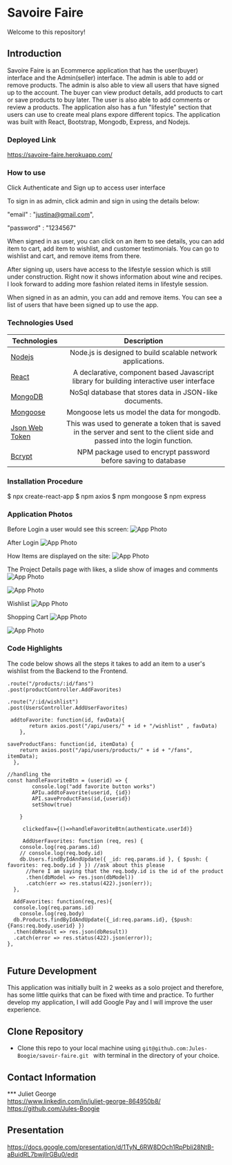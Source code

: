 # Savoire Faire
Welcome to this repository!


## Introduction 
Savoire Faire is an Ecommerce application that has the user(buyer) interface and the Admin(seller) interface. The admin is able to add or remove products. The admin is also able to view all users that have signed up to the account.
The buyer can view product details, add products to cart or save products to buy later. The user is also able to add comments or review a products. The application also has a fun "lifestyle" section that users can use to create meal plans expore different topics. The application was built with React, Bootstrap, Mongodb, Express, and Nodejs. 


### Deployed Link 
https://savoire-faire.herokuapp.com/

### How to use
Click Authenticate and Sign up to access user interface

To sign in as admin, click admin and sign in using the details below:

"email" : "justina@gmail.com",

 "password" : "1234567"
 

When signed in as user, you can click on an item to see details, 
you can add item to cart, add item to wishlist, and customer testimonials. You can go to wishlist and cart, and remove items from there. 


After signing up, users have access to the lifestyle session which is still under construction. Right now it shows information about wine and recipes. I look forward to adding more fashion related items in lifestyle session. 



When signed in as an admin, you can add and remove items. You can see a list of users that have been signed up to use the app. 




### Technologies Used
| Technologies | Description  |
|---------------------------------------------------------------------------|:------------------------------------------------------------------------------------------------------------------:|
| [Nodejs](https://nodejs.org/en/docs/)                                     |             Node.js is designed to build scalable network applications.                 |
| [React](https://reactjs.org/)                |   A declarative, component based Javascript library for building interactive user interface                 |
| [MongoDB](https://www.mongodb.com/)                |   NoSql database that stores data in JSON-like documents.                |
| [Mongoose](https://mongoosejs.com/)                |  Mongoose lets us model the data for mongodb.                |
| [Json Web Token](https://jwt.io/)                |  This was used to generate a token that is saved in the server and sent to the client side and passed into the login function.               |
| [Bcrypt](https://www.npmjs.com/package/bcrypt)                |  NPM package used to encrypt password before saving to database               |




### Installation Procedure
$ npx create-react-app <myappname>
$ npm axios
$ npm mongoose
$ npm express


### Application Photos

Before Login a user would see this screen:
![App Photo](https://github.com/Jules-Boogie/savoir-faire/blob/master/client/public/app%20photos/before%20login.PNG)

After Login 
![App Photo](https://github.com/Jules-Boogie/savoir-faire/blob/master/client/public/app%20photos/afterlogin.PNG)

How Items are displayed on the site:
![App Photo](https://github.com/Jules-Boogie/savoir-faire/blob/master/client/public/app%20photos/items.PNG)

The Project Details page with likes, a slide show of images and comments 
![App Photo](https://github.com/Jules-Boogie/savoir-faire/blob/master/client/public/app%20photos/productdetail.PNG)

![App Photo](https://github.com/Jules-Boogie/savoir-faire/blob/master/client/public/app%20photos/photoslidescommentreviewsession.PNG)

Wishlist
![App Photo](https://github.com/Jules-Boogie/savoir-faire/blob/master/client/public/app%20photos/wishlistpage.PNG)


Shopping Cart
![App Photo](https://github.com/Jules-Boogie/savoir-faire/blob/master/client/public/app%20photos/cart.PNG)

![App Photo](https://github.com/Jules-Boogie/savoir-faire/blob/master/client/public/app%20photos/shoppingcart.PNG)





### Code Highlights
 The code below shows all the steps it takes to add an item to a user's wishlist from the Backend to the Frontend. 
```
.route("/products/:id/fans")
.post(productController.AddFavorites)

.route("/:id/wishlist")
.post(UsersController.AddUserFavorites)

 addtoFavorite: function(id, favData){
       return axios.post("/api/users/" + id + "/wishlist" , favData)
    },

saveProductFans: function(id, itemData) {
    return axios.post("/api/users/products/" + id + "/fans", itemData);
  },

//handling the 
const handleFavoriteBtn = (userid) => {
        console.log("add favorite button works")
        APIu.addtoFavorite(userid, {id})
        API.saveProductFans(id,{userid})
        setShow(true)

    }
    
     clickedfav={()=>handleFavoriteBtn(authenticate.userId)}
     
     AddUserFavorites: function (req, res) {
    console.log(req.params.id)
    // console.log(req.body.id)
    db.Users.findByIdAndUpdate({ _id: req.params.id }, { $push: { favorites: req.body.id } }) //ask about this please
      //here I am saying that the req.body.id is the id of the product
      .then(dbModel => res.json(dbModel))
      .catch(err => res.status(422).json(err));
  },
  
  AddFavorites: function(req,res){
  console.log(req.params.id)
    console.log(req.body)
  db.Products.findByIdAndUpdate({_id:req.params.id}, {$push: {Fans:req.body.userid} })
  .then(dbResult => res.json(dbResult))
  .catch(error => res.status(422).json(error));
},
     

```

## Future Development
 This application was initially built in 2 weeks as a solo project and therefore, has some little quirks that can be fixed with time and practice. To further develop my application, I will add Google Pay and I will improve the user experience. 


## Clone Repository
 - Clone this repo to your local machine using ```git@github.com:Jules-Boogie/savoir-faire.git ``` with terminal in the directory of your choice. 



## Contact Information
*** Juliet George   
https://www.linkedin.com/in/juliet-george-864950b8/
https://github.com/Jules-Boogie 


## Presentation 
https://docs.google.com/presentation/d/1TyN_6RW8DOch1RpPbli28NtB-aBuidRL7bwjllrGBu0/edit
